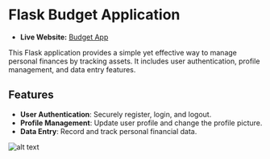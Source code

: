 # Flask Budget Application

- **Live Website:** [Budget App](https://www.a3di.dev/)

This Flask application provides a simple yet effective way to manage personal finances by tracking assets. It includes user authentication, profile management, and data entry features.

## Features

- **User Authentication**: Securely register, login, and logout.
- **Profile Management**: Update user profile and change the profile picture.
- **Data Entry**: Record and track personal financial data.

![alt text](https://github.com/aaronbwise/)
